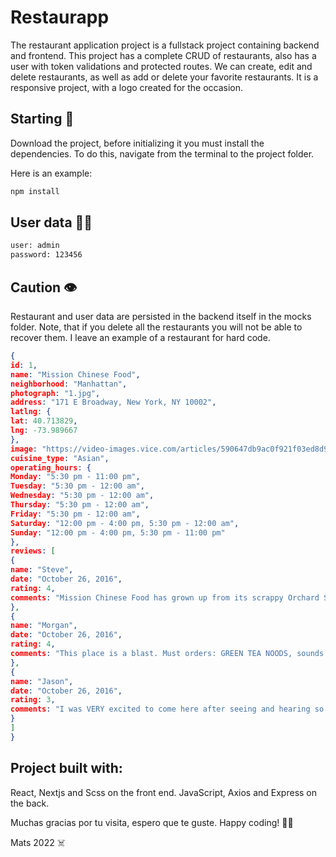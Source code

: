 # Restaurapp

The restaurant application project is a fullstack project containing backend and frontend.
This project has a complete CRUD of restaurants, also has a user with token validations and protected routes.
We can create, edit and delete restaurants, as well as add or delete your favorite restaurants.
It is a responsive project, with a logo created for the occasion.

## Starting 🚀

Download the project, before initializing it you must install the dependencies.
To do this, navigate from the terminal to the project folder.

Here is an example:

```bash
npm install
```

## User data 🙍‍♂️

```bash
user: admin
password: 123456
```

## Caution  👁️

Restaurant and user data are persisted in the backend itself in the mocks folder.
Note, that if you delete all the restaurants you will not be able to recover them.
I leave an example of a restaurant for hard code.

```json
{
id: 1,
name: "Mission Chinese Food",
neighborhood: "Manhattan",
photograph: "1.jpg",
address: "171 E Broadway, New York, NY 10002",
latlng: {
lat: 40.713829,
lng: -73.989667
},
image: "https://video-images.vice.com/articles/590647db9ac0f921f03ed8d9/lede/1493583856927-mcf_halloween_017.jpeg?crop=1xw:0.8439609902475619xh;center,center&resize=1200:*",
cuisine_type: "Asian",
operating_hours: {
Monday: "5:30 pm - 11:00 pm",
Tuesday: "5:30 pm - 12:00 am",
Wednesday: "5:30 pm - 12:00 am",
Thursday: "5:30 pm - 12:00 am",
Friday: "5:30 pm - 12:00 am",
Saturday: "12:00 pm - 4:00 pm, 5:30 pm - 12:00 am",
Sunday: "12:00 pm - 4:00 pm, 5:30 pm - 11:00 pm"
},
reviews: [
{
name: "Steve",
date: "October 26, 2016",
rating: 4,
comments: "Mission Chinese Food has grown up from its scrappy Orchard Street days into a big, two story restaurant equipped with a pizza oven, a prime rib cart, and a much broader menu. Yes, it still has all the hits — the kung pao pastrami, the thrice cooked bacon —but chef/proprietor Danny Bowien and executive chef Angela Dimayuga have also added a raw bar, two generous family-style set menus, and showstoppers like duck baked in clay. And you can still get a lot of food without breaking the bank."
},
{
name: "Morgan",
date: "October 26, 2016",
rating: 4,
comments: "This place is a blast. Must orders: GREEN TEA NOODS, sounds gross (to me at least) but these were incredible!, Kung pao pastrami (but you already knew that), beef tartare was a fun appetizer that we decided to try, the spicy ma po tofu SUPER spicy but delicous, egg rolls and scallion pancake i could have passed on... I wish we would have gone with a larger group, so much more I would have liked to try!"
},
{
name: "Jason",
date: "October 26, 2016",
rating: 3,
comments: "I was VERY excited to come here after seeing and hearing so many good things about this place. Having read much, I knew going into it that it was not going to be authentic Chinese. The place was edgy, had a punk rock throwback attitude, and generally delivered the desired atmosphere. Things went downhill from there though. The food was okay at best and the best qualities were easily overshadowed by what I believe to be poor decisions by the kitchen staff."
}
]
}
```
## Project built with:

React, Nextjs and Scss on the front end.
JavaScript, Axios and Express  on the back.

Muchas gracias por tu visita, espero que te guste.
Happy coding! 👨‍💻

Mats 2022 ☠️

```
